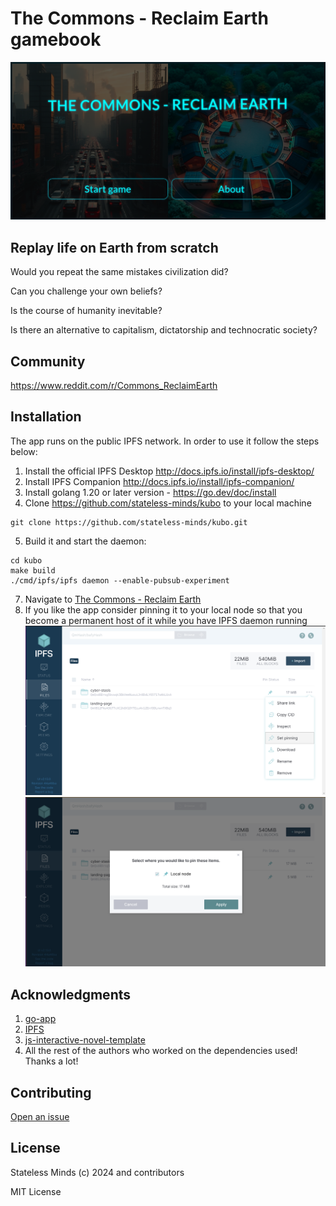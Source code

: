 # The Commons - Reclaim Earth gamebook

![Logo](./assets/the-commons-reclaim-earth.png)

## Replay life on Earth from scratch

Would you repeat the same mistakes civilization did?

Can you challenge your own beliefs?

Is the course of humanity inevitable?

Is there an alternative to capitalism, dictatorship and technocratic society?

## Community

https://www.reddit.com/r/Commons_ReclaimEarth

## Installation

The app runs on the public IPFS network. In order to use it follow the steps below:

1. Install the official IPFS Desktop http://docs.ipfs.io/install/ipfs-desktop/
2. Install IPFS Companion http://docs.ipfs.io/install/ipfs-companion/
3. Install golang 1.20 or later version - https://go.dev/doc/install
4.  Clone https://github.com/stateless-minds/kubo to your local machine
```
git clone https://github.com/stateless-minds/kubo.git
```
5. Build it and start the daemon:
``` 
cd kubo
make build
./cmd/ipfs/ipfs daemon --enable-pubsub-experiment
```
7.  Navigate to <a href="https://ipfs.io/ipns/k51qzi5uqu5dge9p6mb7nqaozuc9t3ns4q818hhwuqi7hqgct83lw6jzqaq2pw">The Commons - Reclaim Earth</a>
8.  If you like the app consider pinning it to your local node so that you become a permanent host of it while you have IPFS daemon running
![SetPinning](./assets/pin.png)
![PinToLocalNode](./assets/pin-to-local-node.png)

## Acknowledgments

1. <a href="https://go-app.dev/">go-app</a>
2. <a href="https://ipfs.io/">IPFS</a>
3. <a href="https://github.com/ao6820/js-interactive-novel-template">js-interactive-novel-template</a>
4. All the rest of the authors who worked on the dependencies used! Thanks a lot!

## Contributing

<a href="https://github.com/stateless-minds/cyber-hike/issues">Open an issue</a>

## License

Stateless Minds (c) 2024 and contributors

MIT License